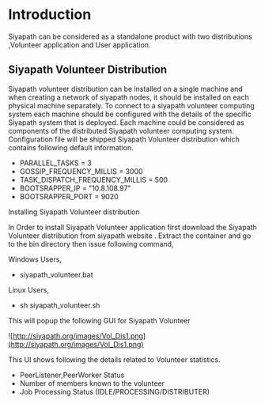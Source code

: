 # Introduction #

Siyapath can be considered as a standalone product with two distributions ,Volunteer application and User application.


## Siyapath Volunteer Distribution ##

Siyapath volunteer distribution can be installed on a single machine and when creating a network of siyapath nodes, it should be installed on each physical machine separately. To connect to a siyapath volunteer computing system each machine should be configured with the details of the specific Siyapath system that is deployed. Each machine could be considered as components of the distributed Siyapath volunteer computing system. Configuration file will be shipped Siyapath Volunteer distribution which contains following default information.

  * PARALLEL\_TASKS = 3
  * GOSSIP\_FREQUENCY\_MILLIS = 3000
  * TASK\_DISPATCH\_FREQUENCY\_MILLIS = 500
  * BOOTSRAPPER\_IP = "10.8.108.97"
  * BOOTSRAPPER\_PORT = 9020

Installing Siyapath Volunteer distribution

In Order to install Siyapath Volunteer application first download the Siyapath Volunteer distribution from siyapath website .
Extract the container and go to the bin directory then  issue following command,

Windows Users,
  * siyapath\_volunteer.bat

Linux Users,
  * sh siyapath\_volunteer.sh

This will popup the following GUI for Siyapath  Volunteer

![http://siyapath.org/images/Vol_Dis1.png](http://siyapath.org/images/Vol_Dis1.png)

This UI shows following the details related to Volunteer statistics.
  * PeerListener,PeerWorker Status
  * Number of members known to the volunteer
  * Job Processing Status (IDLE/PROCESSING/DISTRIBUTER)
